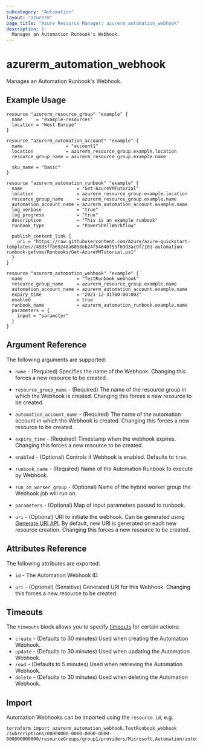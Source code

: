 ```yaml
---
subcategory: "Automation"
layout: "azurerm"
page_title: "Azure Resource Manager: azurerm_automation_webhook"
description: |-
  Manages an Automation Runbook's Webhook.
---
```


# azurerm_automation_webhook

Manages an Automation Runbook's Webhook.

## Example Usage

```hcl
resource "azurerm_resource_group" "example" {
  name     = "example-resources"
  location = "West Europe"
}

resource "azurerm_automation_account" "example" {
  name                = "account1"
  location            = azurerm_resource_group.example.location
  resource_group_name = azurerm_resource_group.example.name

  sku_name = "Basic"
}

resource "azurerm_automation_runbook" "example" {
  name                    = "Get-AzureVMTutorial"
  location                = azurerm_resource_group.example.location
  resource_group_name     = azurerm_resource_group.example.name
  automation_account_name = azurerm_automation_account.example.name
  log_verbose             = "true"
  log_progress            = "true"
  description             = "This is an example runbook"
  runbook_type            = "PowerShellWorkflow"

  publish_content_link {
    uri = "https://raw.githubusercontent.com/Azure/azure-quickstart-templates/c4935ffb69246a6058eb24f54640f53f69d3ac9f/101-automation-runbook-getvms/Runbooks/Get-AzureVMTutorial.ps1"
  }
}

resource "azurerm_automation_webhook" "example" {
  name                    = "TestRunbook_webhook"
  resource_group_name     = azurerm_resource_group.example.name
  automation_account_name = azurerm_automation_account.example.name
  expiry_time             = "2021-12-31T00:00:00Z"
  enabled                 = true
  runbook_name            = azurerm_automation_runbook.example.name
  parameters = {
    input = "parameter"
  }
}
```

## Argument Reference

The following arguments are supported:

* `name` - (Required) Specifies the name of the Webhook. Changing this forces a new resource to be created.

* `resource_group_name` - (Required) The name of the resource group in which the Webhook is created. Changing this forces a new resource to be created.

* `automation_account_name` - (Required) The name of the automation account in which the Webhook is created. Changing this forces a new resource to be created.

* `expiry_time` - (Required) Timestamp when the webhook expires. Changing this forces a new resource to be created.

* `enabled` - (Optional) Controls if Webhook is enabled. Defaults to `true`.

* `runbook_name` - (Required) Name of the Automation Runbook to execute by Webhook.

* `run_on_worker_group` - (Optional) Name of the hybrid worker group the Webhook job will run on.

* `parameters` - (Optional) Map of input parameters passed to runbook.

* `uri` - (Optional) URI to initiate the webhook. Can be generated using [Generate URI API](https://docs.microsoft.com/rest/api/automation/webhook/generate-uri). By default, new URI is generated on each new resource creation. Changing this forces a new resource to be created. 

## Attributes Reference

The following attributes are exported:

* `id` - The Automation Webhook ID.

* `uri` - (Optional) (Sensitive) Generated URI for this Webhook. Changing this forces a new resource to be created.

## Timeouts

The `timeouts` block allows you to specify [timeouts](https://www.terraform.io/language/resources/syntax#operation-timeouts) for certain actions:

* `create` - (Defaults to 30 minutes) Used when creating the Automation Webhook.
* `update` - (Defaults to 30 minutes) Used when updating the Automation Webhook.
* `read` - (Defaults to 5 minutes) Used when retrieving the Automation Webhook.
* `delete` - (Defaults to 30 minutes) Used when deleting the Automation Webhook.

## Import

Automation Webhooks can be imported using the `resource id`, e.g.

```shell
terraform import azurerm_automation_webhook.TestRunbook_webhook /subscriptions/00000000-0000-0000-0000-000000000000/resourceGroups/group1/providers/Microsoft.Automation/automationAccounts/account1/webHooks/TestRunbook_webhook
```

